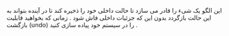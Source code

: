 ﻿این الگو یک شیء را قادر می سازد تا حالت داخلی خود را ذخیره کند تا در آینده بتواند به این حالت بازگردد بدون این که جزئیات داخلی فاش شود . 
زمانی که بخواهید قابلیت بازگشت (undo) را در سیستم خود پیاده سازی کنید .
